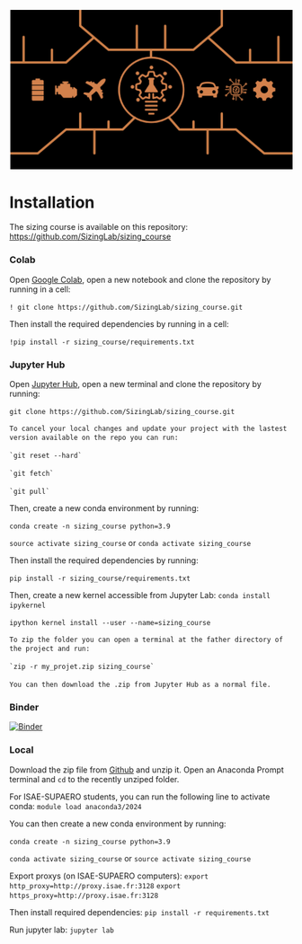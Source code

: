 ![](../images/header.jpg)

# Installation

The sizing course is available on this repository:
https://github.com/SizingLab/sizing_course

### Colab
Open [Google Colab](https://colab.research.google.com), open a new notebook and clone the repository by running in a cell:

`! git clone https://github.com/SizingLab/sizing_course.git`

Then install the required dependencies by running in a cell:

`!pip install -r sizing_course/requirements.txt`


### Jupyter Hub
Open [Jupyter Hub](https://jupyter.isae-supaero.fr), open a new terminal and clone the repository by running:

`git clone https://github.com/SizingLab/sizing_course.git`

```{tip}
To cancel your local changes and update your project with the lastest version available on the repo you can run:

`git reset --hard`

`git fetch`

`git pull`
```

Then, create a new conda environment by running:

`conda create -n sizing_course python=3.9`

`source activate sizing_course` or `conda activate sizing_course`


Then install the required dependencies by running:

`pip install -r sizing_course/requirements.txt`


Then, create a new kernel accessible from Jupyter Lab:
`conda install ipykernel`

`ipython kernel install --user --name=sizing_course`


```{tip}
To zip the folder you can open a terminal at the father directory of the project and run:

`zip -r my_projet.zip sizing_course`

You can then download the .zip from Jupyter Hub as a normal file.
```

### Binder
[![Binder](https://mybinder.org/badge_logo.svg)](https://mybinder.org/v2/gh/SizingLab/sizing_course/HEAD)

### Local
Download the zip file from [Github](https://github.com/SizingLab/sizing_course) and unzip it.
Open an Anaconda Prompt terminal and `cd` to the recently unziped folder.

For ISAE-SUPAERO students, you can run the following line to activate conda:
`module load anaconda3/2024`

You can then create a new conda environment by running:

`conda create -n sizing_course python=3.9`

`conda activate sizing_course` or `source activate sizing_course`

Export proxys (on ISAE-SUPAERO computers):
`export http_proxy=http://proxy.isae.fr:3128`
`export https_proxy=http://proxy.isae.fr:3128`

Then install required dependencies:
`pip install -r requirements.txt`

Run jupyter lab:
`jupyter lab`
